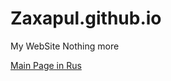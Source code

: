 # Zaxapul.github.io
My WebSite
Nothing more

  
  [Main Page in Rus](https://zaxapul.github.io/test)

